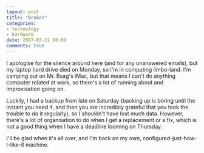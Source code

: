 ```yaml
---
layout: post
title: "Broken"
categories:
- technology
- hardware
date: 2007-03-21 00:00
comments: true
---
```


<p>I apologise for the silence around here (and for any unanswered emails), but my laptop hard drive died on Monday, so I'm in computing limbo-land. I'm camping out on Mr. Bsag's iMac, but that means I can't do anything computer related at work, so there's a lot of running about and improvisation going on.</p>

<p>Luckily, I had a backup from late on Saturday (backing up is boring until the instant you need it, and then you are incredibly grateful that you took the trouble to do it regularly), so I shouldn't have lost much data. However, there's a lot of organisation to do when I get a replacement or a fix, which is not a good thing when I have a deadline looming on Thursday.</p>

<p>I'll be glad when it's all over, and I'm back on my own, configured-just-how-I-like-it machine.</p>



